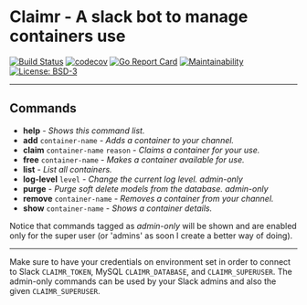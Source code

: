 
# Claimr - A slack bot to manage containers use

[![Build Status](https://travis-ci.org/evandroflores/claimr.svg?branch=master)](https://travis-ci.org/evandroflores/claimr)
[![codecov](https://codecov.io/gh/evandroflores/claimr/branch/master/graph/badge.svg)](https://codecov.io/gh/evandroflores/claimr)
[![Go Report Card](https://goreportcard.com/badge/github.com/evandroflores/claimr)](https://goreportcard.com/report/github.com/evandroflores/claimr)
[![Maintainability](https://api.codeclimate.com/v1/badges/b9c9833444e3012fadf4/maintainability)](https://codeclimate.com/github/evandroflores/claimr/maintainability)
[![License: BSD-3](https://img.shields.io/badge/License-BSD3-green.svg)](https://opensource.org/licenses/BSD-3-Clause)

---

## Commands

* **help** - *Shows this command list.*
* **add** `container-name` - *Adds a container to your channel.*
* **claim** `container-name` `reason` - *Claims a container for your use.*
* **free** `container-name` - *Makes a container available for use.*
* **list** - *List all containers.*
* **log-level** `level` - _Change the current log level. admin-only_
* **purge**  - _Purge soft delete models from the database. admin-only_
* **remove** `container-name` - *Removes a container from your channel.*
* **show** `container-name` - *Shows a container details.*

Notice that commands tagged as _admin-only_ will be shown and are enabled only
for the super user (or 'admins' as soon I create a better way of doing).

---
Make sure to have your credentials on environment set in order to connect
to Slack `CLAIMR_TOKEN`, MySQL `CLAIMR_DATABASE`, and `CLAIMR_SUPERUSER`.
The admin-only commands can be used by your Slack admins and also the
given `CLAIMR_SUPERUSER`.
